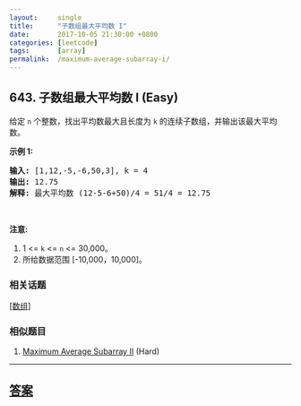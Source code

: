 ```yaml
---
layout:     single
title:      "子数组最大平均数 I"
date:       2017-10-05 21:30:00 +0800
categories: [leetcode]
tags:       [array]
permalink:  /maximum-average-subarray-i/
---
```


## 643. 子数组最大平均数 I (Easy)

<p>给定 <code>n</code> 个整数，找出平均数最大且长度为 <code>k</code> 的连续子数组，并输出该最大平均数。</p>

<p><strong>示例 1:</strong></p>

<pre><strong>输入:</strong> [1,12,-5,-6,50,3], k = 4
<strong>输出:</strong> 12.75
<strong>解释:</strong> 最大平均数 (12-5-6+50)/4 = 51/4 = 12.75
</pre>

<p>&nbsp;</p>

<p><strong>注意:</strong></p>

<ol>
	<li>1 &lt;= <code>k</code> &lt;= <code>n</code> &lt;= 30,000。</li>
	<li>所给数据范围 [-10,000，10,000]。</li>
</ol>

### 相关话题
  [[数组](https://github.com/openset/leetcode/tree/master/tag/array/README.md)]

### 相似题目
  1. [Maximum Average Subarray II](/maximum-average-subarray-ii) (Hard)

---

## [答案](https://github.com/openset/leetcode/tree/master/problems/maximum-average-subarray-i)
